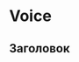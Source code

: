 # Voice
<!DOCTYPE html>
<html>
  <head>
    <body>
      <meta charset="UTF-8">
      <h2>Заголовок</h2> 


